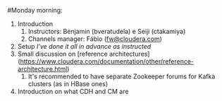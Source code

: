 #Monday morning:
1. Introduction
   1. Instructors: Benjamin (bveratudela) e Seiji (ctakamiya)
   1. Channels manager: Fábio (fw@cloudera.com)
1. Setup
   _I've done it all in advance as instructed_
1. Small discussion on [reference architectures] (https://www.cloudera.com/documentation/other/reference-architecture.html)
   1. It's recommended to have separate Zookeeper forums for Kafka clusters (as in HBase ones)
1. Introduction on what CDH and CM are

